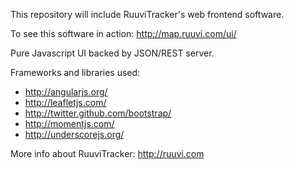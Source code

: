 This repository will include RuuviTracker's web frontend software.

To see this software in action: http://map.ruuvi.com/ui/

Pure Javascript UI backed by JSON/REST server. 

Frameworks and libraries used:
- http://angularjs.org/
- http://leafletjs.com/
- http://twitter.github.com/bootstrap/
- http://momentjs.com/
- http://underscorejs.org/

More info about RuuviTracker: http://ruuvi.com

